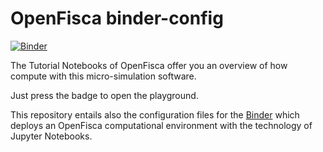 # OpenFisca binder-config

[![Binder](http://mybinder.org/badge.svg)](http://mybinder.org:/repo/openfisca/tutorial)

The Tutorial Notebooks of OpenFisca offer you an overview of how compute with this micro-simulation software.

Just press the badge to open the playground.


This repository entails also the configuration files for the [Binder](http://mybinder.org/) which deploys an OpenFisca computational environment with the technology of Jupyter Notebooks.


